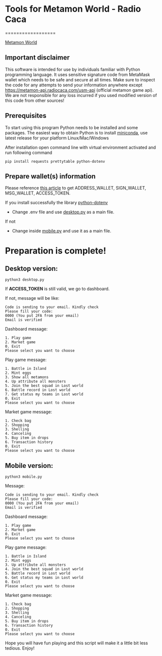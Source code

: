 # Tools for Metamon World - Radio Caca
==================

[Metamon World]

[Metamon World]: https://metamon.radiocaca.com/

## Important disclaimer
This software is intended for use by individuals 
familiar with Python programming language. It uses
sensitive signature code from MetaMask wallet which 
needs to be safe and secure at all times. Make sure 
to inspect the code for any attempts to send your 
information anywhere except https://metamon-api.radiocaca.com/usm-api 
(official metamon game api). We are not responsible 
for any loss incurred if you used modified version 
of this code from other sources!

## Prerequisites

To start using this program Python needs to be 
installed and some packages. The easiest way to 
obtain Python is to install [miniconda], use 
latest release for your platform Linux/Mac/Windows

[miniconda]: https://docs.conda.io/en/latest/miniconda.html

After installation open command line with 
virtual environment activated and run following
command
    
    pip install requests prettytable python-dotenv

## Prepare wallet(s) information

Please reference <a href='https://github.com/MetaMon-game-player/MetamonPlayer'>this article</a> to get ADDRESS_WALLET, SIGN_WALLET, MSG_WALLET, ACCESS_TOKEN.

If you install successfully the library <a href='https://pypi.org/project/python-dotenv/'>python-dotenv</a>
- Change .env file and use <a href='#desktop-version'>desktop.py</a> as a main file.

If not
- Change inside <a href='#mobile-version'>mobile.py</a> and use it as a main file.

# Preparation is complete! 
## Desktop version:

    python3 desktop.py
    
If <b>ACCESS_TOKEN</b> is still valid, we go to dashboard.

If not, message will be like:

    Code is sending to your email. Kindly check
    Please fill your code:
    0000 (You put 2FA from your email)
    Email is verified

Dashboard message:
    
    1. Play game
    2. Market game
    0. Exit
    Please select you want to choose
    
Play game message:

    1. Battle in Island
    2. Mint eggs
    3. Show all metamons
    4. Up attribute all monsters   
    5. Join the best squad in Lost world
    6. Battle record in Lost world
    7. Get status my teams in Lost world
    0. Exit
    Please select you want to choose
    
Market game message:

    1. Check bag
    2. Shopping
    3. Shelling
    4. Canceling
    5. Buy item in drops
    6. Transaction history
    0. Exit
    Please select you want to choose

## Mobile version:

    python3 mobile.py
        
Message:

    Code is sending to your email. Kindly check
    Please fill your code:
    0000 (You put 2FA from your email)
    Email is verified
        
Dashboard message:
    
    1. Play game
    2. Market game
    0. Exit
    Please select you want to choose
    
Play game message:

    1. Battle in Island
    2. Mint eggs
    3. Up attribute all monsters   
    4. Join the best squad in Lost world
    5. Battle record in Lost world
    6. Get status my teams in Lost world
    0. Exit
    Please select you want to choose
    
Market game message:

    1. Check bag
    2. Shopping
    3. Shelling
    4. Canceling
    5. Buy item in drops
    6. Transaction history
    0. Exit
    Please select you want to choose

Hope you will have fun playing and this script will make it a little bit less tedious. Enjoy!
